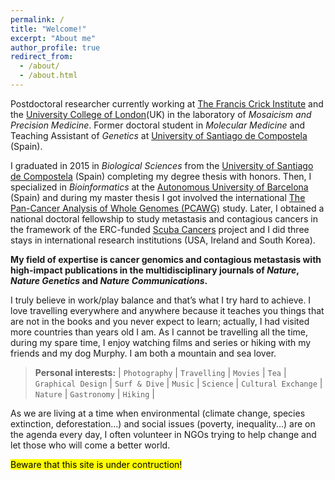 ```yaml
---
permalink: /
title: "Welcome!"
excerpt: "About me"
author_profile: true
redirect_from: 
  - /about/
  - /about.html
---
```


Postdoctoral researcher currently working at [The Francis Crick Institute](https://www.crick.ac.uk/) and the [University College of London](https://www.ucl.ac.uk/)(UK) in the laboratory of _Mosaicism and Precision Medicine_. Former doctoral student in _Molecular Medicine_ and Teaching Assistant of _Genetics_ at [University of Santiago de Compostela](https://www.usc.es/gl) (Spain).  

I graduated in 2015 in _Biological Sciences_ from the [University of Santiago de Compostela](https://www.usc.es/gl) (Spain)  completing my degree thesis with honors. Then, I specialized in _Bioinformatics_ at the [Autonomous University of Barcelona](https://www.uab.cat/en/) (Spain) and during my master thesis I got involved the international [The Pan-Cancer Analysis of Whole Genomes (PCAWG)](https://dcc.icgc.org/pcawg) study. Later, I obtained a national doctoral fellowship to study metastasis and contagious cancers in the framework of the ERC-funded [Scuba Cancers](http://www.scubacancers.org/) project and I did three stays in international research institutions (USA, Ireland and South Korea).  

**My field of expertise is cancer genomics and contagious metastasis with high-impact publications in the multidisciplinary journals of _Nature_, _Nature Genetics_ and _Nature Communications_.**  

I truly believe in work/play balance and that’s what I try hard to achieve. I love travelling everywhere and anywhere because it teaches you things that are not in the books and you never expect to learn; actually, I had visited more countries than years old I am. As I cannot be travelling all the time, during my spare time, I enjoy watching films and series or hiking with my friends and my dog Murphy. I am both a mountain and sea lover.  

> **Personal interests:** | `Photography` | `Travelling` | `Movies` | `Tea` | `Graphical Design` | `Surf & Dive` | `Music` | `Science` | `Cultural Exchange` | `Nature` | `Gastronomy` |  `Hiking` |  

As we are living at a time when environmental (climate change, species extinction, deforestation...) and social issues (poverty, inequality...) are on the agenda every day, I often volunteer in NGOs trying to help change and let those who will come a better world.  

<mark>Beware that this site is under contruction!</mark>
